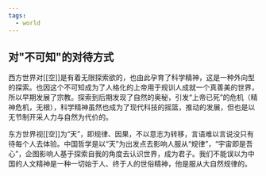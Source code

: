 ```yaml
---
tags:
  - world
---
```


## 对"不可知"的对待方式
西方世界对[[空]]是有着无限探索欲的，也由此孕育了科学精神，这是一种外向型的探索。也因这个不可知成为了人格化的上帝用于规训人成就一个真善美的世界，所以早期发展了宗教。探索到后期发现了自然的奥秘，引发“上帝已死”的危机（精神危机，无根），科学精神虽然也成为了现代科技的摇篮，推动的发展，但也是以无节制开采人力与自然为代价的。

东方世界视[[空]]为“天”，即规律、因果，不以意志为转移，言语难以言说没只有待每个人去体验。中国哲学是以“天”为出发点去影响人服从“规律”，“宇宙即是吾心”，企图影响人基于探索自我的角度去认识世界，成为君子。我们不能误以为中国的人文精神是一种一切始于人、终于人的世俗精神，他是服从大自然规律的。